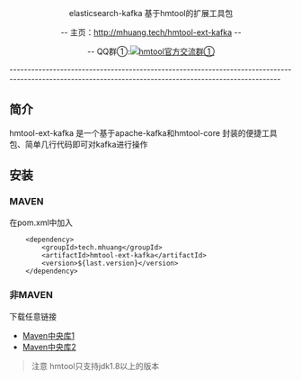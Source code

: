 <p align="center">
elasticsearch-kafka 基于hmtool的扩展工具包
</p>
<p align="center">
-- 主页：<a href="http://mhuang.tech/hmtool-ext-kafka">http://mhuang.tech/hmtool-ext-kafka</a>  --
</p>
<p align="center">
    -- QQ群①:<a target="_blank" href="//shang.qq.com/wpa/qunwpa?idkey=6703688b236038908f6c89b732758d00104b336a3a97bb511048d6fdc674ca01"><img border="0" src="//pub.idqqimg.com/wpa/images/group.png" alt="hmtool官方交流群①" title="hmtool官方交流群①"></a>
</p>
---------------------------------------------------------------------------------------------------------------------------------------------------------

## 简介
hmtool-ext-kafka 是一个基于apache-kafka和hmtool-core 封装的便捷工具包、简单几行代码即可对kafka进行操作


## 安装

### MAVEN
在pom.xml中加入
```
    <dependency>
        <groupId>tech.mhuang</groupId>
        <artifactId>hmtool-ext-kafka</artifactId>
        <version>${last.version}</version>
    </dependency>
```
### 非MAVEN
下载任意链接
- [Maven中央库1](https://repo1.maven.org/maven2/tech/mhuang/hmtool-ext-kafka/)
- [Maven中央库2](http://repo2.maven.org/maven2/tech/mhuang/hmtool-ext-kafka/)
> 注意
> hmtool只支持jdk1.8以上的版本